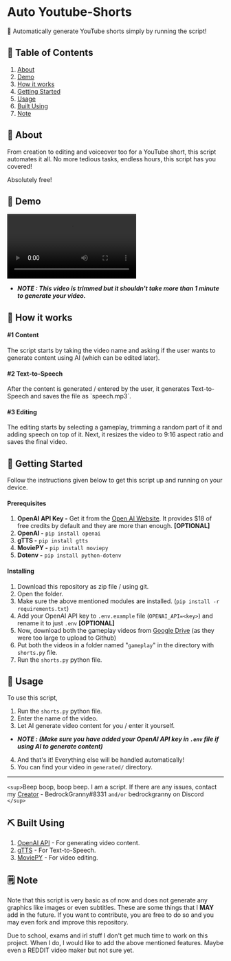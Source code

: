 # Auto Youtube-Shorts

🤖 Automatically generate YouTube shorts simply by running the script!

## 📝 Table of Contents

1. [About](#about)
2. [Demo](#demo)
3. [How it works](#working)
4. [Getting Started](#getting_started)
5. [Usage](#usage)
6. [Built Using](#built_using)
7. [Note](#note)

<h2 id="about">🧐 About</h2>

From creation to editing and voiceover too for a YouTube short, this script automates it all. No more tedious tasks, endless hours, this script has you covered!

Absolutely free!

<h2 id="demo">🎥 Demo</h2>

![Working](https://user-images.githubusercontent.com/88529771/236298905-5abe9905-f6ef-4cfb-859e-2c663ae2025a.mp4)

- ***NOTE : This video is trimmed but it shouldn't take more than 1 minute to generate your video.***

<h2 id="working">💭 How it works</h2>

<h4>#1 Content</h4>
The script starts by taking the video name and asking if the user wants to generate content using AI (which can be edited later).

<h4>#2 Text-to-Speech</h4>
After the content is generated / entered by the user, it generates Text-to-Speech and saves the file as `speech.mp3`.

<h4>#3 Editing</h4>
The editing starts by selecting a gameplay, trimming a random part of it and adding speech on top of it. Next, it resizes the video to 9:16 aspect ratio and saves the final video.

<h2 id="getting_started">🏁 Getting Started</h2>

Follow the instructions given below to get this script up and running on your device.

<h4>Prerequisites</h4>

1. **OpenAI API Key -** Get it from the [Open AI Website](https://platform.openai.com/account/api-keys). It provides $18 of free credits by default and they are more than enough. **[OPTIONAL]**
2. **OpenAI -** `pip install openai`
3. **gTTS -** `pip install gtts`
4. **MoviePY -** `pip install moviepy`
5. **Dotenv -** `pip install python-dotenv`

<h4>Installing</h4>

1. Download this repository as zip file / using git.
2. Open the folder.
3. Make sure the above mentioned modules are installed. (`pip install -r requirements.txt`)
4. Add your OpenAI API key to `.env.example` file (`OPENAI_API=<key>`) and rename it to just `.env` **[OPTIONAL]**
5. Now, download both the gameplay videos from [Google Drive](https://drive.google.com/drive/folders/1qToyKgKDLOPgoMj_EMhA6qusV4xCr4Sb?usp=sharing) (as they were too large to upload to Github)
6. Put both the videos in a folder named "`gameplay`" in the directory with `shorts.py` file.
7. Run the `shorts.py` python file.

<h2 id="usage">🎈 Usage</h2>

To use this script,

1. Run the `shorts.py` python file.
2. Enter the name of the video.
3. Let AI generate video content for you / enter it yourself.

- ***NOTE : (Make sure you have added your OpenAI API key in `.env` file if using AI to generate content)***

4. And that's it! Everything else will be handled automatically!
5. You can find your video in `generated/` directory.

---

`<sup>`Beep boop, boop beep. I am a script. If there are any issues, contact my [Creator](https://github.com/Binary-Bytes) - BedrockGranny#8331 `and/or` bedrockgranny on Discord `</sup>`

<h2 id="built_using">⛏️ Built Using</h2>

1. [OpenAI API](https://platform.openai.com/docs/api-reference) - For generating video content.
2. [gTTS](https://gtts.readthedocs.io/en/latest/) - For Text-to-Speech.
3. [MoviePY](https://zulko.github.io/moviepy/) - For video editing.

<h2 id="note">🗒️ Note</h2>

Note that this script is very basic as of now and does not generate any graphics like images or even subtitles. These are some things that I **MAY** add in the future. If you want to contribute, you are free to do so and you may even fork and improve this repository.

Due to school, exams and irl stuff I don't get much time to work on this project. When I do, I would like to add the above mentioned features. Maybe even a REDDIT video maker but not sure yet.
